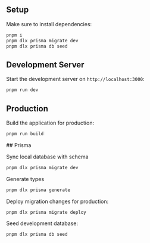 ## Setup

Make sure to install dependencies:

```bash
pnpm i
pnpm dlx prisma migrate dev
pnpm dlx prisma db seed
```

## Development Server

Start the development server on `http://localhost:3000`:

```bash
pnpm run dev
```

## Production

Build the application for production:

```bash
pnpm run build
```

## Prisma

Sync local database with schema

```bash
pnpm dlx prisma migrate dev
```

Generate types

```bash
pnpm dlx prisma generate
```

Deploy migration changes for production:

```bash
pnpm dlx prisma migrate deploy
```

Seed development database:

```bash
pnpm dlx prisma db seed
```
